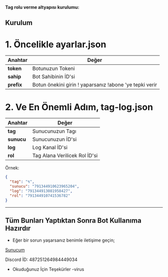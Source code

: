 **Tag rolu verme altyapısı kurulumu:**

## Kurulum

# 1. Öncelikle ayarlar.json

Anahtar | Değer
------------ | -------------
**token** | Botunuzun Tokeni
**sahip** | Bot Sahibinin İD'si
**prefix** | Botun önekini girin ! yaparsanız !abone 'ye tepki verir

# 2. Ve En Önemli Adım, tag-log.json

Anahtar | Değer
------------ | -------------
**tag** | Sunucunuzun Tagı
**sunucu** | Sunucunuzun İD'si
**log** | Log Kanal İD'si
**rol** | Tag Alana Verilicek Rol İD'si


Örnek:
```json
{  
  "tag": "↯",
  "sunucu": "791344910623965204",
  "log": "791344913081958427",
  "rol": "791344910741536782"  
}
```
<hr>

## Tüm Bunları Yaptıktan Sonra Bot Kullanıma Hazırdır

- Eğer bir sorun yaşarsanız benimle iletişime geçin;

[Sunucum](https://discord.gg/tERFNG2tNT)

Discord İD: 487251264984449034

- Okuduğunuz İçin Teşekürler -virus